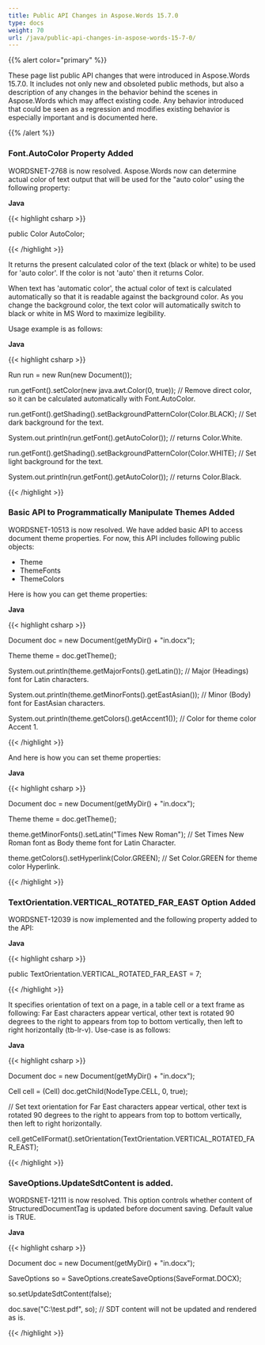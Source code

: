 ```yaml
---
title: Public API Changes in Aspose.Words 15.7.0
type: docs
weight: 70
url: /java/public-api-changes-in-aspose-words-15-7-0/
---
```


{{% alert color="primary" %}} 

These page list public API changes that were introduced in Aspose.Words 15.7.0. It includes not only new and obsoleted public methods, but also a description of any changes in the behavior behind the scenes in Aspose.Words which may affect existing code. Any behavior introduced that could be seen as a regression and modifies existing behavior is especially important and is documented here.

{{% /alert %}} 
### **Font.AutoColor Property Added**
WORDSNET-2768 is now resolved. Aspose.Words now can determine actual color of text output that will be used for the "auto color" using the following property:

**Java**

{{< highlight csharp >}}

 public Color AutoColor;

{{< /highlight >}}

It returns the present calculated color of the text (black or white) to be used for 'auto color'. If the color is not 'auto' then it returns Color. 

When text has 'automatic color', the actual color of text is calculated automatically so that it is readable against the background color. As you change the background color, the text color will automatically switch to black or white in MS Word to maximize legibility.

Usage example is as follows:

**Java**

{{< highlight csharp >}}

 Run run = new Run(new Document());

run.getFont().setColor(new java.awt.Color(0, true)); // Remove direct color, so it can be calculated automatically with Font.AutoColor.

run.getFont().getShading().setBackgroundPatternColor(Color.BLACK); // Set dark background for the text.

System.out.println(run.getFont().getAutoColor()); // returns Color.White.

run.getFont().getShading().setBackgroundPatternColor(Color.WHITE); // Set light background for the text.

System.out.println(run.getFont().getAutoColor()); // returns Color.Black.

{{< /highlight >}}
### **Basic API to Programmatically Manipulate Themes Added**
WORDSNET-10513 is now resolved. We have added basic API to access document theme properties. For now, this API includes following public objects:

- Theme
- ThemeFonts
- ThemeColors

Here is how you can get theme properties:

**Java**

{{< highlight csharp >}}

 Document doc = new Document(getMyDir() + "in.docx");

Theme theme = doc.getTheme();

System.out.println(theme.getMajorFonts().getLatin());        // Major (Headings) font for Latin characters.

System.out.println(theme.getMinorFonts().getEastAsian());    // Minor (Body) font for EastAsian characters.

System.out.println(theme.getColors().getAccent1());          // Color for theme color Accent 1.

{{< /highlight >}}

And here is how you can set theme properties:

**Java**

{{< highlight csharp >}}

 Document doc = new Document(getMyDir() + "in.docx");

Theme theme = doc.getTheme();

theme.getMinorFonts().setLatin("Times New Roman");     // Set Times New Roman font as Body theme font for Latin Character.

theme.getColors().setHyperlink(Color.GREEN);           // Set Color.GREEN for theme color Hyperlink.

{{< /highlight >}}
### **TextOrientation.VERTICAL_ROTATED_FAR_EAST Option Added**
WORDSNET-12039 is now implemented and the following property added to the API:

**Java**

{{< highlight csharp >}}

 public TextOrientation.VERTICAL_ROTATED_FAR_EAST = 7;

{{< /highlight >}}

It specifies orientation of text on a page, in a table cell or a text frame as following:
Far East characters appear vertical, other text is rotated 90 degrees to the right to appears from top to bottom vertically, then left to right horizontally (tb-lr-v).
Use-case is as follows:

**Java**

{{< highlight csharp >}}

 Document doc = new Document(getMyDir() + "in.docx");

Cell cell = (Cell) doc.getChild(NodeType.CELL, 0, true);

// Set text orientation for Far East characters appear vertical, other text is rotated 90 degrees to the right to appears from top to bottom vertically, then left to right horizontally.

cell.getCellFormat().setOrientation(TextOrientation.VERTICAL_ROTATED_FAR_EAST);

{{< /highlight >}}
### **SaveOptions.UpdateSdtContent is added.**
WORDSNET-12111 is now resolved. This option controls whether content of StructuredDocumentTag is updated before document saving. Default value is TRUE.

**Java**

{{< highlight csharp >}}

 Document doc = new Document(getMyDir() + "in.docx");

SaveOptions so = SaveOptions.createSaveOptions(SaveFormat.DOCX);

so.setUpdateSdtContent(false);

doc.save("C:\test.pdf", so);            // SDT content will not be updated and rendered as is.

{{< /highlight >}}
